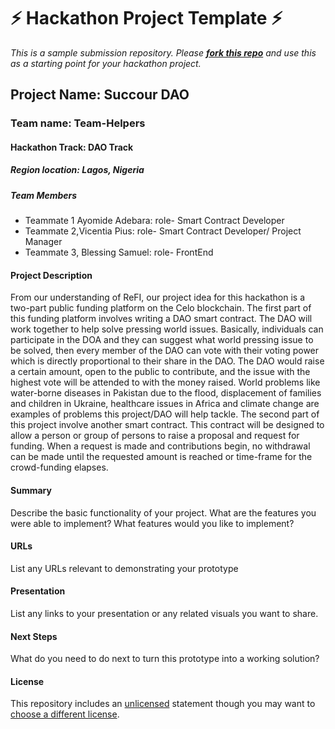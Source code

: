 
# ⚡ Hackathon Project Template ⚡
_This is a sample submission repository.
Please [__fork this repo__](https://help.github.com/articles/fork-a-repo/) and use this as a starting point for your hackathon project._

## Project Name:  Succour DAO
### Team name: Team-Helpers
#### Hackathon Track: DAO Track

##### Region location: Lagos, Nigeria

##### Team Members
- Teammate 1 Ayomide Adebara: role- Smart Contract Developer
- Teammate 2,Vicentia Pius: role- Smart Contract Developer/ Project Manager
- Teammate 3, Blessing Samuel: role- FrontEnd 

#### Project Description
From our understanding of ReFI, our project idea for this hackathon is a two-part public funding platform on the Celo blockchain.
The first part of this funding platform involves writing a DAO smart contract. The DAO will work together to help solve pressing world issues.
Basically, individuals can participate in the DOA and they can suggest what world pressing issue to be solved, then every member of the DAO can vote with their voting power which is directly proportional to their share in the DAO.
The DAO would raise a certain amount, open to the public to contribute, and the issue with the highest vote will be attended to with the money raised.
World problems like water-borne diseases in Pakistan due to the flood, displacement of families and children in Ukraine, healthcare issues in Africa and climate change are examples of problems this project/DAO will help tackle.
The second part of this project involve another smart contract. This contract will be designed to allow a person or group of persons to raise a proposal and request for funding. When a request is made and contributions begin, no withdrawal can be made until the requested amount is reached or time-frame for the crowd-funding elapses. 


#### Summary
Describe the basic functionality of your project. What are the features you were able to implement? What features would you like to implement?

#### URLs
List any URLs relevant to demonstrating your prototype

#### Presentation
List any links to your presentation or any related visuals you want to share.

#### Next Steps
What do you need to do next to turn this prototype into a working solution?

#### License
This repository includes an [unlicensed](http://unlicense.org/) statement though you may want to [choose a different license](https://choosealicense.com/).
